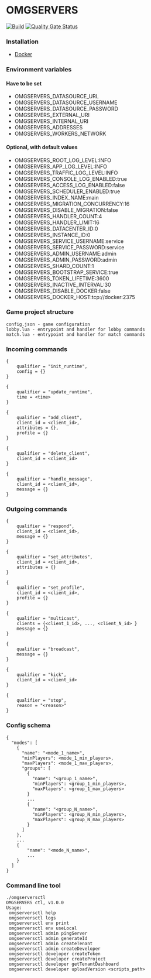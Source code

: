# OMGSERVERS

[![Build](https://github.com/OMGSERVERS/omgservers/actions/workflows/build.yml/badge.svg)](https://github.com/OMGSERVERS/omgservers/actions/workflows/build.yml)
[![Quality Gate Status](https://sonarcloud.io/api/project_badges/measure?project=OMGSERVERS_omgservers&metric=alert_status)](https://sonarcloud.io/summary/new_code?id=OMGSERVERS_omgservers)

### Installation

- [Docker](https://hub.docker.com/r/omgservers/omgservers-service)

### Environment variables

#### Have to be set

- OMGSERVERS_DATASOURCE_URL
- OMGSERVERS_DATASOURCE_USERNAME
- OMGSERVERS_DATASOURCE_PASSWORD
- OMGSERVERS_EXTERNAL_URI
- OMGSERVERS_INTERNAL_URI
- OMGSERVERS_ADDRESSES
- OMGSERVERS_WORKERS_NETWORK

#### Optional, with default values

- OMGSERVERS_ROOT_LOG_LEVEL:INFO
- OMGSERVERS_APP_LOG_LEVEL:INFO
- OMGSERVERS_TRAFFIC_LOG_LEVEL:INFO
- OMGSERVERS_CONSOLE_LOG_ENABLED:true
- OMGSERVERS_ACCESS_LOG_ENABLED:false
- OMGSERVERS_SCHEDULER_ENABLED:true
- OMGSERVERS_INDEX_NAME:main
- OMGSERVERS_MIGRATION_CONCURRENCY:16
- OMGSERVERS_DISABLE_MIGRATION:false
- OMGSERVERS_HANDLER_COUNT:4
- OMGSERVERS_HANDLER_LIMIT:16
- OMGSERVERS_DATACENTER_ID:0
- OMGSERVERS_INSTANCE_ID:0
- OMGSERVERS_SERVICE_USERNAME:service
- OMGSERVERS_SERVICE_PASSWORD:service
- OMGSERVERS_ADMIN_USERNAME:admin
- OMGSERVERS_ADMIN_PASSWORD:admin
- OMGSERVERS_SHARD_COUNT:1
- OMGSERVERS_BOOTSTRAP_SERVICE:true
- OMGSERVERS_TOKEN_LIFETIME:3600
- OMGSERVERS_INACTIVE_INTERVAL:30
- OMGSERVERS_DISABLE_DOCKER:false
- OMGSERVERS_DOCKER_HOST:tcp://docker:2375

### Game project structure

```
config.json - game configuration
lobby.lua - entrypoint and handler for lobby commands
match.lua - entrypoint and handler for match commands
```

### Incoming commands

```
{
    qualifier = "init_runtime",
    config = {}
}
```

```
{
    qualifier = "update_runtime",
    time = <time>    
}
```

```
{
    qualifier = "add_client",
    client_id = <client_id>,
    attributes = {},
    profile = {}
}
```

```
{
    qualifier = "delete_client",
    client_id = <client_id>    
}
```

```
{
    qualifier = "handle_message",
    client_id = <client_id>,    
    message = {}
}
```

### Outgoing commands

```
{
    qualifier = "respond",
    client_id = <client_id>,
    message = {}
}
```

```
{
    qualifier = "set_attributes",
    client_id = <client_id>,
    attributes = {}
}
```

```
{
    qualifier = "set_profile",
    client_id = <client_id>,
    profile = {}
}
```

```
{
    qualifier = "multicast",
    clients = {<client_1_id>, ..., <client_N_id> }
    message = {}
}
```

```
{
    qualifier = "broadcast",
    message = {}
}
```

```
{
    qualifier = "kick",   
    client_id = <client_id>
}
```

```
{
    qualifier = "stop",    
    reason = "<reason>"    
}
```

### Config schema

```
{
  "modes": [
    {
      "name": "<mode_1_name>",
      "minPlayers": <mode_1_min_players>,
      "maxPlayers": <mode_1_max_players>,
      "groups": [
        {
          "name": "<group_1_name>",
          "minPlayers": <group_1_min_players>,
          "maxPlayers": <group_1_max_players>
        }
        ...
        {
          "name": "<group_N_name>",
          "minPlayers": <group_N_min_players>,
          "maxPlayers": <group_N_max_players>
        }
      ]
    },
    ...
    {
        "name": "<mode_N_name>",
        ...
    }
  ]
}
```

### Command line tool

```
./omgserversctl
OMGSERVERS ctl, v1.0.0
Usage:
 omgserversctl help
 omgserversctl logs
 omgserversctl env print
 omgserversctl env useLocal
 omgserversctl admin pingServer
 omgserversctl admin generateId
 omgserversctl admin createTenant
 omgserversctl admin createDeveloper
 omgserversctl developer createToken
 omgserversctl developer createProject
 omgserversctl developer getTenantDashboard
 omgserversctl developer uploadVersion <scripts_path>
```